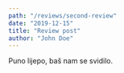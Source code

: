 ```yaml
---
path: "/reviews/second-review"
date: "2019-12-15"
title: "Review post"
author: "John Doe"
---
```


Puno lijepo, baš nam se svidilo.
